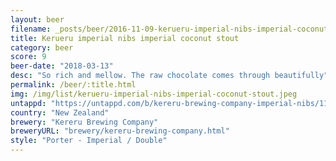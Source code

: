 ```yaml
---
layout: beer
filename: _posts/beer/2016-11-09-kerueru-imperial-nibs-imperial-coconut-stout.md
title: Kerueru imperial nibs imperial coconut stout
category: beer
score: 9
beer-date: "2018-03-13"
desc: "So rich and mellow. The raw chocolate comes through beautifully"
permalink: /beer/:title.html
img: /img/list/kerueru-imperial-nibs-imperial-coconut-stout.jpeg
untappd: "https://untappd.com/b/kereru-brewing-company-imperial-nibs/1122344"
country: "New Zealand"
brewery: "Kereru Brewing Company"
breweryURL: "brewery/kereru-brewing-company.html"
style: "Porter - Imperial / Double"
---
```

